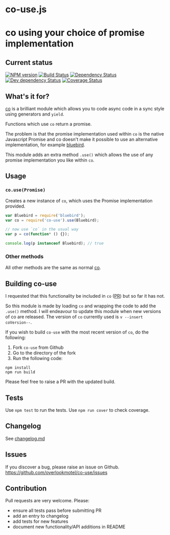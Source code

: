 # co-use.js

# co using your choice of promise implementation

## Current status

[![NPM version](https://img.shields.io/npm/v/co-use.svg)](https://www.npmjs.com/package/co-use)
[![Build Status](https://img.shields.io/travis/overlookmotel/co-use/master.svg)](http://travis-ci.org/overlookmotel/co-use)
[![Dependency Status](https://img.shields.io/david/overlookmotel/co-use.svg)](https://david-dm.org/overlookmotel/co-use)
[![Dev dependency Status](https://img.shields.io/david/dev/overlookmotel/co-use.svg)](https://david-dm.org/overlookmotel/co-use)
[![Coverage Status](https://img.shields.io/coveralls/overlookmotel/co-use/master.svg)](https://coveralls.io/r/overlookmotel/co-use)

## What's it for?

[co](https://www.npmjs.com/package/co) is a brilliant module which allows you to code async code in a sync style using generators and `yield`.

Functions which use `co` return a promise.

The problem is that the promise implementation used within `co` is the native Javascript Promise and co doesn't make it possible to use an alternative implementation, for example [bluebird](https://www.npmjs.com/package/bluebird).

This module adds an extra method `.use()` which allows the use of any promise implementation you like within `co`.

## Usage

### `co.use(Promise)`

Creates a new instance of `co`, which uses the Promise implementation provided.

```js
var Bluebird = require('bluebird');
var co = require('co-use').use(Bluebird);

// now use `co` in the usual way
var p = co(function* () {});

console.log(p instanceof Bluebird); // true
```

### Other methods

All other methods are the same as normal [co](https://www.npmjs.com/package/co).

## Building co-use

I requested that this functionality be included in `co` ([PR](https://github.com/tj/co/pull/226)) but so far it has not.

So this module is made by loading `co` and wrapping the code to add the `.use()` method. I will endeavour to update this module when new versions of co are released. The version of `co` currently used is `v --insert coVersion--`.

If you wish to build `co-use` with the most recent version of `co`, do the following:

1. Fork `co-use` from Github
2. Go to the directory of the fork
3. Run the following code:

```
npm install
npm run build
```

Please feel free to raise a PR with the updated build.

## Tests

Use `npm test` to run the tests. Use `npm run cover` to check coverage.

## Changelog

See [changelog.md](https://github.com/overlookmotel/co-use/blob/master/changelog.md)

## Issues

If you discover a bug, please raise an issue on Github. https://github.com/overlookmotel/co-use/issues

## Contribution

Pull requests are very welcome. Please:

* ensure all tests pass before submitting PR
* add an entry to changelog
* add tests for new features
* document new functionality/API additions in README
